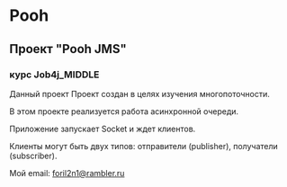 # Pooh

## Проект "Pooh JMS"
### курс Job4j_MIDDLE

Данный проект Проект создан в целях изучения многопоточности.

В этом проекте реализуется работа асинхронной очереди.

Приложение запускает Socket и ждет клиентов.

Клиенты могут быть двух типов: отправители (publisher), получатели (subscriber).

Мой email: foril2n1@rambler.ru
